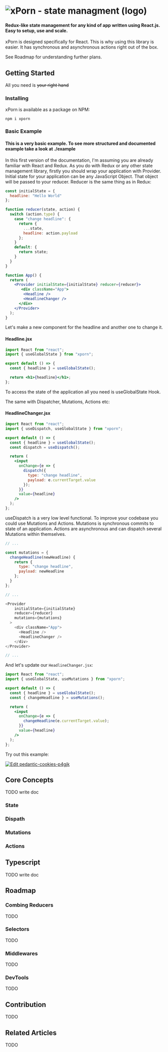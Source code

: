 # ![xPorn - state managment (logo)](https://github.com/xmars-open-source/xporn/blob/master/git_logo.png)

#### Redux-like state management for any kind of app written using React.js. Easy to setup, use and scale.

xPorn is designed specifically for React. This is why using this library is easier. It has synchronous and asynchronous actions right out of the box.

See Roadmap for understanding further plans.

## Getting Started
All you need is ~~your right hand~~

### Installing
xPorn is available as a package on NPM:
```
npm i xporn
```

### Basic Example
#### This is a very basic example. To see more structured and documented example take a look at ./example
In this first version of the documentation, I'm assuming you are already familiar with React and Redux.
As you do with Redux or any other state management library, firstly you should wrap your application with Provider.
Initial state for your application can be any JavaScript Object. That object will be passed to your reducer. Reducer is the same thing as in Redux:

```jsx
const initialState = {
  headline: "Hello World"
};

function reducer(state, action) {
  switch (action.type) {
    case "change headline": {
      return {
        ...state,
        headline: action.payload
      };
    }
    default: {
      return state;
    }
  }
}

function App() {
  return (
    <Provider initialState={initialState} reducer={reducer}>
       <div className="App">
        <Headline />
        <HeadlineChanger />
      </div>
    </Provider>
  );
}
```

Let's make a new component for the headline and another one to change it.

#### Headline.jsx
```jsx
import React from "react";
import { useGlobalState } from "xporn";

export default () => {
  const { headline } = useGlobalState();

  return <h1>{headline}</h1>;
};
```

To access the state of the application all you need is useGlobalState Hook.

The same with Dispatcher, Mutations, Actions etc:

#### HeadlineChanger.jsx
```jsx
import React from "react";
import { useDispatch, useGlobalState } from "xporn";

export default () => {
  const { headline } = useGlobalState();
  const dispatch = useDispatch();

  return (
    <input
      onChange={e => {
        dispatch({
          type: "change headline",
          payload: e.currentTarget.value
        });
      }}
      value={headline}
    />
  );
};
```

useDispatch is a very low level functional. To improve your codebase you could use Mutations and Actions. Mutations is synchronous commits to state of an application. Actions are asynchronous and can dispatch several Mutations within themselves.

```js
// ...

const mutations = {
  changeHeadline(newHeadline) {
    return {
      type: "change headline",
      payload: newHeadline
    };
  }
};

// ...

<Provider
    initialState={initialState}
    reducer={reducer}
    mutations={mutations}
  >
    <div className="App">
      <Headline />
      <HeadlineChanger />
    </div>
</Provider>

// ...
```

And let's update our `HeadlineChanger.jsx`:

```jsx
import React from "react";
import { useGlobalState, useMutations } from "xporn";

export default () => {
  const { headline } = useGlobalState();
  const { changeHeadline } = useMutations();

  return (
    <input
      onChange={e => {
        changeHeadline(e.currentTarget.value);
      }}
      value={headline}
    />
  );
};
```

Try out this example: 

[![Edit pedantic-cookies-p4gjk](https://codesandbox.io/static/img/play-codesandbox.svg)](https://codesandbox.io/s/pedantic-cookies-p4gjk?fontsize=14)

## Core Concepts
TODO write doc
### State
### Dispath
### Mutations
### Actions

## Typescript
TODO write doc

## Roadmap
### Combing Reducers
TODO
### Selectors
TODO
### Middlewares
TODO
### DevTools
TODO

## Contribution
TODO

## Related Articles
TODO
